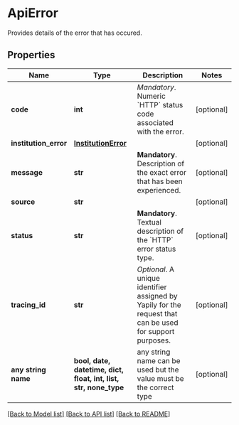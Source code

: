 # ApiError

Provides details of the error that has occured.

## Properties
Name | Type | Description | Notes
------------ | ------------- | ------------- | -------------
**code** | **int** | _Mandatory_. Numeric &#x60;HTTP&#x60; status code associated with the error. | [optional] 
**institution_error** | [**InstitutionError**](InstitutionError.md) |  | [optional] 
**message** | **str** | __Mandatory__. Description of the exact error that has been experienced. | [optional] 
**source** | **str** |  | [optional] 
**status** | **str** | __Mandatory__. Textual description of the &#x60;HTTP&#x60; error status type. | [optional] 
**tracing_id** | **str** | _Optional_.  A unique identifier assigned by Yapily for the request that can be used for support purposes. | [optional] 
**any string name** | **bool, date, datetime, dict, float, int, list, str, none_type** | any string name can be used but the value must be the correct type | [optional]

[[Back to Model list]](../README.md#documentation-for-models) [[Back to API list]](../README.md#documentation-for-api-endpoints) [[Back to README]](../README.md)


